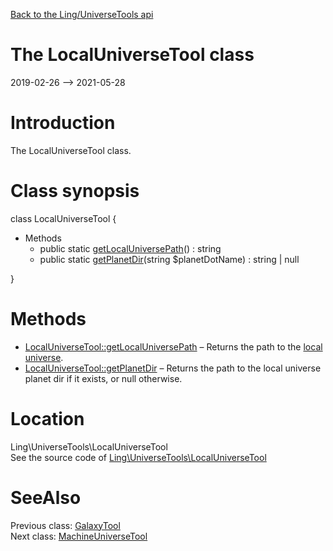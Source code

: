 [Back to the Ling/UniverseTools api](https://github.com/lingtalfi/UniverseTools/blob/master/doc/api/Ling/UniverseTools.md)



The LocalUniverseTool class
================
2019-02-26 --> 2021-05-28






Introduction
============

The LocalUniverseTool class.



Class synopsis
==============


class <span class="pl-k">LocalUniverseTool</span>  {

- Methods
    - public static [getLocalUniversePath](https://github.com/lingtalfi/UniverseTools/blob/master/doc/api/Ling/UniverseTools/LocalUniverseTool/getLocalUniversePath.md)() : string
    - public static [getPlanetDir](https://github.com/lingtalfi/UniverseTools/blob/master/doc/api/Ling/UniverseTools/LocalUniverseTool/getPlanetDir.md)(string $planetDotName) : string | null

}






Methods
==============

- [LocalUniverseTool::getLocalUniversePath](https://github.com/lingtalfi/UniverseTools/blob/master/doc/api/Ling/UniverseTools/LocalUniverseTool/getLocalUniversePath.md) &ndash; Returns the path to the [local universe](https://github.com/lingtalfi/UniverseTools/blob/master/doc/pages/conception-notes.md#local-universe).
- [LocalUniverseTool::getPlanetDir](https://github.com/lingtalfi/UniverseTools/blob/master/doc/api/Ling/UniverseTools/LocalUniverseTool/getPlanetDir.md) &ndash; Returns the path to the local universe planet dir if it exists, or null otherwise.





Location
=============
Ling\UniverseTools\LocalUniverseTool<br>
See the source code of [Ling\UniverseTools\LocalUniverseTool](https://github.com/lingtalfi/UniverseTools/blob/master/LocalUniverseTool.php)



SeeAlso
==============
Previous class: [GalaxyTool](https://github.com/lingtalfi/UniverseTools/blob/master/doc/api/Ling/UniverseTools/GalaxyTool.md)<br>Next class: [MachineUniverseTool](https://github.com/lingtalfi/UniverseTools/blob/master/doc/api/Ling/UniverseTools/MachineUniverseTool.md)<br>
